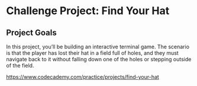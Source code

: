 # Challenge Project: Find Your Hat
## Project Goals
In this project, you’ll be building an interactive terminal game. The scenario is that the player has lost their hat in a field full of holes, and they must navigate back to it without falling down one of the holes or stepping outside of the field.

https://www.codecademy.com/practice/projects/find-your-hat
